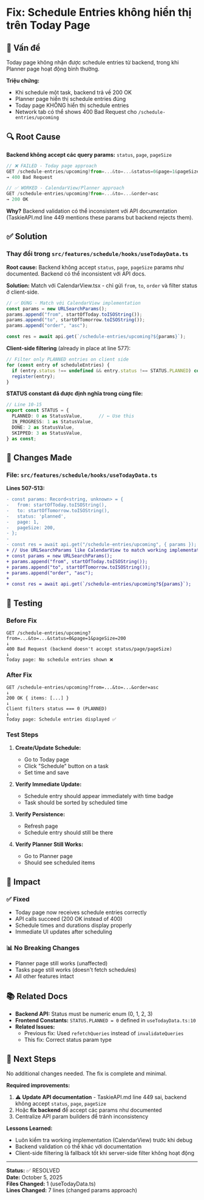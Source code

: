 # Fix: Schedule Entries không hiển thị trên Today Page

## 🐛 Vấn đề

Today page không nhận được schedule entries từ backend, trong khi Planner page hoạt động bình thường.

**Triệu chứng:**
- Khi schedule một task, backend trả về 200 OK
- Planner page hiển thị schedule entries đúng
- Today page KHÔNG hiển thị schedule entries
- Network tab có thể shows 400 Bad Request cho `/schedule-entries/upcoming`

## 🔍 Root Cause

**Backend không accept các query params:** `status`, `page`, `pageSize`

```typescript
// ❌ FAILED - Today page approach
GET /schedule-entries/upcoming?from=...&to=...&status=0&page=1&pageSize=200
→ 400 Bad Request
```

```typescript
// ✅ WORKED - CalendarView/Planner approach  
GET /schedule-entries/upcoming?from=...&to=...&order=asc
→ 200 OK
```

**Why?** Backend validation có thể inconsistent với API documentation (TaskieAPI.md line 449 mentions these params but backend rejects them).

## ✅ Solution

### Thay đổi trong `src/features/schedule/hooks/useTodayData.ts`

**Root cause:** Backend không accept `status`, `page`, `pageSize` params như documented. Backend có thể inconsistent với API docs.

**Solution:** Match với CalendarView.tsx - chỉ gửi `from`, `to`, `order` và filter status ở client-side.

```typescript
// ✅ ĐÚNG - Match với CalendarView implementation
const params = new URLSearchParams();
params.append("from", startOfToday.toISOString());
params.append("to", startOfTomorrow.toISOString());
params.append("order", "asc");

const res = await api.get(`/schedule-entries/upcoming?${params}`);
```

**Client-side filtering** (already in place at line 577):
```typescript
// Filter only PLANNED entries on client side
for (const entry of scheduleEntries) {
  if (entry.status !== undefined && entry.status !== STATUS.PLANNED) continue;
  register(entry);
}
```

**STATUS constant đã được định nghĩa trong cùng file:**

```typescript
// Line 10-15
export const STATUS = {
  PLANNED: 0 as StatusValue,      // ← Use this
  IN_PROGRESS: 1 as StatusValue,
  DONE: 2 as StatusValue,
  SKIPPED: 3 as StatusValue,
} as const;
```

## 📝 Changes Made

### File: `src/features/schedule/hooks/useTodayData.ts`

**Lines 507-513:**
```diff
- const params: Record<string, unknown> = {
-   from: startOfToday.toISOString(),
-   to: startOfTomorrow.toISOString(),
-   status: 'planned',
-   page: 1,
-   pageSize: 200,
- };
- 
- const res = await api.get("/schedule-entries/upcoming", { params });
+ // Use URLSearchParams like CalendarView to match working implementation
+ const params = new URLSearchParams();
+ params.append("from", startOfToday.toISOString());
+ params.append("to", startOfTomorrow.toISOString());
+ params.append("order", "asc");
+ 
+ const res = await api.get(`/schedule-entries/upcoming?${params}`);
```

## 🧪 Testing

### Before Fix
```
GET /schedule-entries/upcoming?from=...&to=...&status=0&page=1&pageSize=200
↓
400 Bad Request (backend doesn't accept status/page/pageSize)
↓
Today page: No schedule entries shown ❌
```

### After Fix
```
GET /schedule-entries/upcoming?from=...&to=...&order=asc
↓
200 OK { items: [...] }
↓
Client filters status === 0 (PLANNED)
↓
Today page: Schedule entries displayed ✅
```

### Test Steps

1. **Create/Update Schedule:**
   - Go to Today page
   - Click "Schedule" button on a task
   - Set time and save

2. **Verify Immediate Update:**
   - Schedule entry should appear immediately with time badge
   - Task should be sorted by scheduled time

3. **Verify Persistence:**
   - Refresh page
   - Schedule entry should still be there

4. **Verify Planner Still Works:**
   - Go to Planner page
   - Should see scheduled items

## 🎯 Impact

### ✅ Fixed
- Today page now receives schedule entries correctly
- API calls succeed (200 OK instead of 400)
- Schedule times and durations display properly
- Immediate UI updates after scheduling

### 📊 No Breaking Changes
- Planner page still works (unaffected)
- Tasks page still works (doesn't fetch schedules)
- All other features intact

## 📚 Related Docs

- **Backend API:** Status must be numeric enum (0, 1, 2, 3)
- **Frontend Constants:** `STATUS.PLANNED = 0` defined in `useTodayData.ts:10`
- **Related Issues:**
  - Previous fix: Used `refetchQueries` instead of `invalidateQueries`
  - This fix: Correct status param type

## 🚀 Next Steps

No additional changes needed. The fix is complete and minimal.

**Required improvements:**
1. ⚠️ **Update API documentation** - TaskieAPI.md line 449 sai, backend không accept `status`, `page`, `pageSize`
2. Hoặc **fix backend** để accept các params như documented
3. Centralize API param builders để tránh inconsistency

**Lessons Learned:**
- Luôn kiểm tra working implementation (CalendarView) trước khi debug
- Backend validation có thể khác với documentation
- Client-side filtering là fallback tốt khi server-side filter không hoạt động

---

**Status:** ✅ RESOLVED  
**Date:** October 5, 2025  
**Files Changed:** 1 (useTodayData.ts)  
**Lines Changed:** 7 lines (changed params approach)

